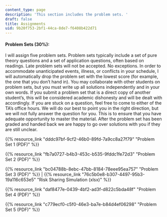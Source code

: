 ```yaml
---
content_type: page
description: 'This section includes the problem sets. '
draft: false
title: Assignments
uid: 9b20f753-2bf1-44ca-8de7-f6408b422d71
---
```

#### Problem Sets (30%):

I will assign five problem sets. Problem sets typically include a set of pure theory questions and a set of application questions, often based on readings. Late problem sets will not be accepted. No exceptions. In order to accommodate unanticipated events, illness, or conflicts in your schedule, I will automatically drop the problem set with the lowest score (for example, the one that you don’t hand in). You may collaborate with other students on problem sets, but you must write up all solutions independently and in your own words. If you submit a problem set that is a direct copy of another student’s, this will be considered academic dishonesty and will be dealt with accordingly. If you are stuck on a question, feel free to come to either of the TA’s office hours. We will do our best to point you in the right direction, but we will not fully answer the question for you. This is to ensure that you have adequate opportunity to master the material. After the problem set has been graded and handed back we are happy to go over solutions with you if they are still unclear.

{{% resource_link "dddc97bf-9cf2-46b0-89fd-7a9cc8a27f79" "Problem Set 1 (PDF)" %}} 

{{% resource_link "fb7a0727-b4b3-453c-b535-9fddc1fe72d3" "Problem Set 2 (PDF)" %}} 

{{% resource_link "bc04788b-8ebc-47bb-8184-78eee95ea757" "Problem Set 3 (PDF)" %}} | {{% resource_link "76c5b0e8-b307-4497-95b3-19a116c653e5" "Risk Sharing Simulation (xlsx)" %}}

{{% resource_link "daf8477e-0439-4bf2-ad3f-d822c5bda48f" "Problem Set 4 (PDF)" %}} 

{{% resource_link "c779ecf0-c5f0-46e3-ba7e-b84d4ef06298" "Problem Set 5 (PDF)" %}}